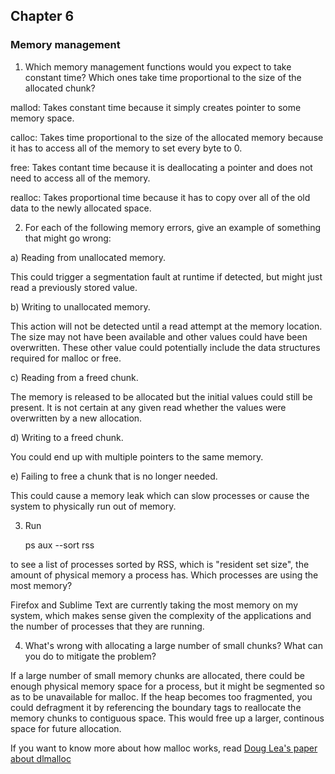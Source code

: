 ## Chapter 6


### Memory management

1) Which memory management functions would you expect to take constant time?  Which ones take time proportional to the size of the allocated chunk?

mallod: Takes constant time because it simply creates pointer to some memory space.

calloc: Takes time proportional to the size of the allocated memory because it has to access all of the memory to set every byte to 0.

free: Takes contant time because it is deallocating a pointer and does not need to access all of the memory.

realloc: Takes proportional time because it has to copy over all of the old data to the newly allocated space.

2) For each of the following memory errors, give an example of something that might go wrong:

a) Reading from unallocated memory.

This could trigger a segmentation fault at runtime if detected, but might just read a previously stored value.

b) Writing to unallocated memory.

This action will not be detected until a read attempt at the memory location.  The size may not have been available and other values could have been overwritten.  These other value could potentially include the data structures required for malloc or free.

c) Reading from a freed chunk.

The memory is released to be allocated but the initial values could still be present.  It is not certain at any given read whether the values were overwritten by a new allocation.

d) Writing to a freed chunk.

You could end up with multiple pointers to the same memory.

e) Failing to free a chunk that is no longer needed.

This could cause a memory leak which can slow processes or cause the system to physically run out of memory.

3) Run

    ps aux --sort rss

to see a list of processes sorted by RSS, which is "resident set size", the amount of physical 
memory a process has.  Which processes are using the most memory?

Firefox and Sublime Text are currently taking the most memory on my system, which makes sense given the complexity of the applications and the number of processes that they are running.

4) What's wrong with allocating a large number of small chunks?  What can you do to mitigate the problem?

If a large number of small memory chunks are allocated, there could be enough physical memory space for a process, but it might be segmented so as to be unavailable for malloc.  If the heap becomes too fragmented, you could defragment it by referencing the boundary tags to reallocate the memory chunks to contiguous space.  This would free up a larger, continous space for future allocation.

If you want to know more about how malloc works, read 
[Doug Lea's paper about dlmalloc](http://gee.cs.oswego.edu/dl/html/malloc.html)
